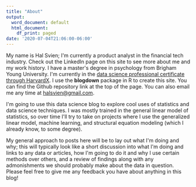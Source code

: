 ```yaml
---
title: "About"
output:
  word_document: default
  html_document:
    df_print: paged
date: '2020-07-04T21:06:00-06:00'
---
```


My name is Hal Svien; I'm currently a product analyst in the financial tech industry. Check out the LinkedIn page on this site to see more about me and my work history. I have a master's degree in psychology from Brigham Young University. I'm currently in the [data science professional certificate through HarvardX](https://www.edx.org/professional-certificate/harvardx-data-science). I use the **blogdown** package in R to create this site. You can find the Github repository link at the top of the page. You can also email me any time at <halsvien@gmail.com>.

I'm going to use this data science blog to explore cool uses of statistics and data science techniques. I was mostly trained in the general linear model of statistics, so over time I'll try to take on projects where I use the generalized linear model, machine learning, and structural equation modeling (which I already know, to some degree). 

My general approach to posts here will be to lay out what I'm doing and why; this will typically look like a short discussion into what I'm doing and links to any data or articles, how I'm going to do it and why I use certain methods over others, and a review of findings along with any admonishments we should probably make about the data in question. Please feel free to give me any feedback you have about anything in this blog!
